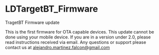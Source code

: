 # LDTargetBT_Firmware
TragetBT Firmware update

This is the first firmware for OTA capable devices. This update cannot be done using your mobile device. If you are in a version under 2.0, please read instructions received via email.
Any questions or support please contact us at alejandro.martinez.falcon@gmail.com
